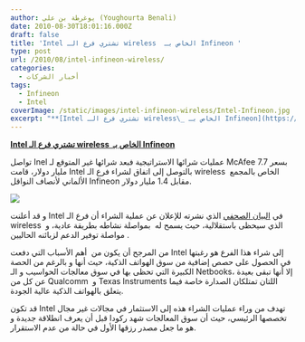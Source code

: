 ```yaml
---
author: يوغرطة بن علي (Youghourta Benali)
date: 2010-08-30T18:01:16.000Z
draft: false
title: 'Intel تشتري فرع الـ wireless  الخاص بـ Infineon '
type: post
url: /2010/08/intel-infineon-wireless/
categories:
  - أخبار الشركات
tags:
  - Infineon
  - Intel
coverImage: /static/images/intel-infineon-wireless/Intel-Infineon.jpg
excerpt: "**[Intel تشتري فرع الـ wireless\_ الخاص بـ Infineon](https://www.it-scoop.com/2010/08/intel-infineon-wireless/)**\n\nتواصل Inel عمليات شرائها الاستراتيجية فبعد شرائها غير المتوقع لـ McAfee بسعر 7.7 مليار دولار، قامت Intel بالتوصل إلى اتفاق لشراء فرع الـ wireless\_ الخاص بالمجمع الألماني لأنصاف النواقل Infineon مقابل 1.4 مليار"
---
```

**[Intel تشتري فرع الـ wireless  الخاص بـ Infineon](https://www.it-scoop.com/2010/08/intel-infineon-wireless/)**

تواصل Inel عمليات شرائها الاستراتيجية فبعد شرائها غير المتوقع لـ McAfee بسعر 7.7 مليار دولار، قامت Intel بالتوصل إلى اتفاق لشراء فرع الـ wireless  الخاص بالمجمع الألماني لأنصاف النواقل Infineon مقابل 1.4 مليار دولار.

![](/static/images/intel-infineon-wireless/Intel-Infineon.jpg)

و قد أعلنت Intel في [البيان الصحفي](http://newsroom.intel.com/docs/DOC-1173) الذي نشرته للإعلان عن عملية الشراء أن فرع الـ wireless  الذي سيحظى باستقلالية، حيث يسمح له  بمواصلة نشاطه بطريقة عادية، و مواصلة توفير الدعم لزبائنه الحاليين .

من المرجح أن يكون من  أهم الأسباب التي دفعت Intel إلى شراء هذا الفرع هو رغبتها في الحصول على حصص إضافية من سوق الهواتف الذكية، حيث أنها و بالرغم من الحصة الكبيرة التي تحظى بها في سوق معالجات الحواسيب و الـ Netbooks، إلا أنها تبقى بعيدة عن كل من Qualcomm  و Texas Instruments اللتان تمتلكان الصدارة خاصة فيما يتعلق بالهواتف الذكية عالية الجودة.

قد تكون Intel تهدف من وراء عمليات الشراء هذه إلى الاستثمار في مجالات غير مجال تخصصها الرئيسي، حيث أن سوق المعالجات شهد ركودا قبل أن يعرف انطلاقة جديدة و هو ما جعل مصدر رزقها الأول في حالة من عدم الاستقرار.
